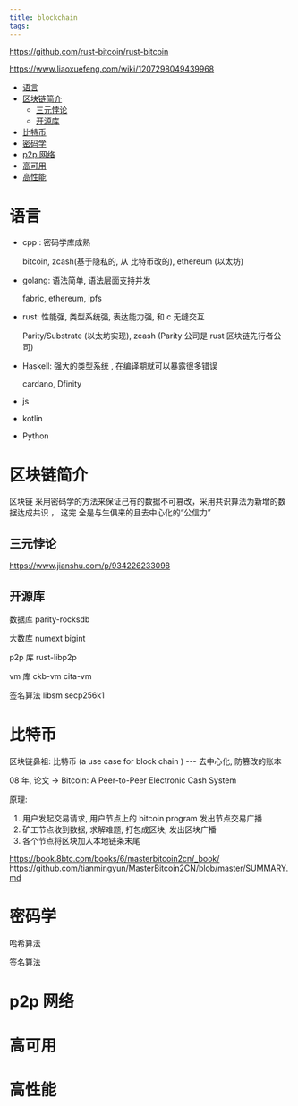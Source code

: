 ```yaml
---
title: blockchain
tags:
---
```


https://github.com/rust-bitcoin/rust-bitcoin

https://www.liaoxuefeng.com/wiki/1207298049439968

<!-- more -->

<!-- TOC -->

- [语言](#语言)
- [区块链简介](#区块链简介)
    - [三元悖论](#三元悖论)
    - [开源库](#开源库)
- [比特币](#比特币)
- [密码学](#密码学)
- [p2p 网络](#p2p-网络)
- [高可用](#高可用)
- [高性能](#高性能)

<!-- /TOC -->



# 语言

- cpp : 密码学库成熟

    bitcoin, zcash(基于隐私的, 从 比特币改的), ethereum (以太坊)

- golang: 语法简单, 语法层面支持并发

    fabric, ethereum, ipfs

- rust: 性能强, 类型系统强, 表达能力强, 和 c 无缝交互

    Parity/Substrate (以太坊实现), zcash   (Parity 公司是 rust 区块链先行者公司)

- Haskell: 强大的类型系统   , 在编译期就可以暴露很多错误

    cardano, Dfinity

- js

- kotlin

- Python


# 区块链简介

区块链 采用密码学的方法来保证己有的数据不可篡改，采用共识算法为新增的数据达成共识 ， 这完 全是与生俱来的且去中心化的“公信力”

## 三元悖论

https://www.jianshu.com/p/934226233098



## 开源库

数据库 parity-rocksdb

大数库 numext bigint

p2p 库 rust-libp2p

vm 库 ckb-vm cita-vm

签名算法 libsm secp256k1



# 比特币

区块链鼻祖: 比特币 (a  use case for   block chain ) --- 去中心化, 防篡改的账本

08 年, 论文 -> Bitcoin: A Peer-to-Peer Electronic Cash System

原理: 

1. 用户发起交易请求, 用户节点上的 bitcoin program 发出节点交易广播
1. 矿工节点收到数据, 求解难题, 打包成区块, 发出区块广播
1. 各个节点将区块加入本地链条末尾

https://book.8btc.com/books/6/masterbitcoin2cn/_book/
https://github.com/tianmingyun/MasterBitcoin2CN/blob/master/SUMMARY.md


# 密码学

哈希算法

签名算法


# p2p 网络


# 高可用





# 高性能
